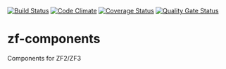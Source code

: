 [![Build Status](https://travis-ci.org/autowp/zf-components.svg?branch=master)](https://travis-ci.org/autowp/zf-components)
[![Code Climate](https://codeclimate.com/github/autowp/zf-components/badges/gpa.svg)](https://codeclimate.com/github/autowp/zf-components)
[![Coverage Status](https://coveralls.io/repos/github/autowp/zf-components/badge.svg?branch=master)](https://coveralls.io/github/autowp/zf-components?branch=master)
[![Quality Gate Status](https://sonarcloud.io/api/project_badges/measure?project=autowp_zf-components&metric=alert_status)](https://sonarcloud.io/dashboard?id=autowp_zf-components)

# zf-components
Components for ZF2/ZF3
